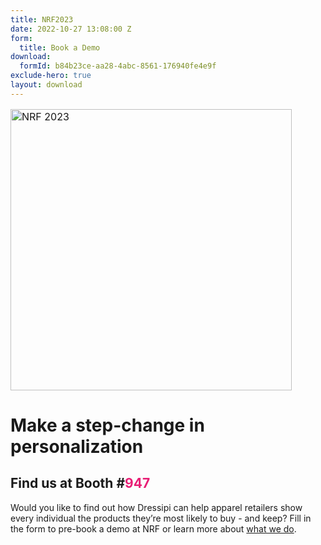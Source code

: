 ```yaml
---
title: NRF2023
date: 2022-10-27 13:08:00 Z
form:
  title: Book a Demo
download:
  formId: b84b23ce-aa28-4abc-8561-176940fe4e9f
exclude-hero: true
layout: download
---
```


<p style="text-align: left; font-size:12pt;"><img style="margin-left: 0px; width: 450px;" alt="NRF 2023" src="/uploads/NRF23_Lockup%20Horizontal%20RGB.png"/></p>

# Make a step-change in personalization

## Find us at Booth #<span style="color: #e81e75">947</span>

Would you like to find out how Dressipi can help apparel retailers show every individual the products they’re most likely to buy - and keep? 
Fill in the form to pre-book a demo at NRF or learn more about [what we do](/platform).

